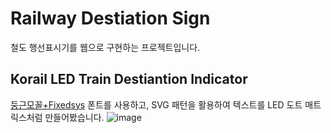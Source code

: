 # Railway Destiation Sign
철도 행선표시기를 웹으로 구현하는 프로젝트입니다.

## Korail LED Train Destiantion Indicator
[둥근모꼴+Fixedsys](https://cactus.tistory.com/193) 폰트를 사용하고,
SVG 패턴을 활용하여 텍스트를 LED 도트 매트릭스처럼 만들어봤습니다.
![image](https://github.com/wodndb/railway-destination-sign/assets/8624058/e0cfb12c-34e8-42a8-aeac-ec01844b22dd)
